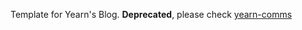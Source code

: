 Template for Yearn's Blog.
**Deprecated**, please check [yearn-comms](https://github.com/Major-Eth/yearn-comms)
